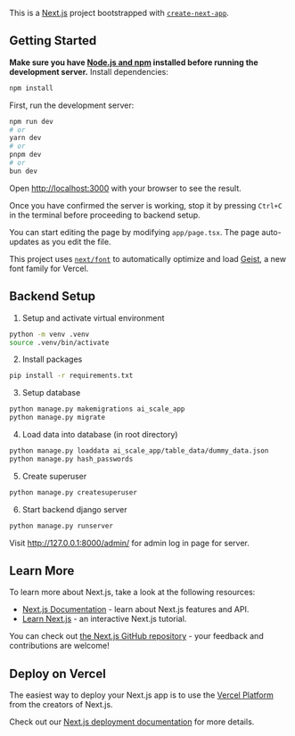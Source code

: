 This is a [Next.js](https://nextjs.org) project bootstrapped with [`create-next-app`](https://nextjs.org/docs/app/api-reference/cli/create-next-app).

## Getting Started

**Make sure you have [Node.js and npm](https://nodejs.org/) installed before running the development server.**
Install dependencies:
```bash
npm install
```

First, run the development server:

```bash
npm run dev
# or
yarn dev
# or
pnpm dev
# or
bun dev
```

Open [http://localhost:3000](http://localhost:3000) with your browser to see the result.

Once you have confirmed the server is working, stop it by pressing `Ctrl+C` in the terminal before proceeding to backend setup.

You can start editing the page by modifying `app/page.tsx`. The page auto-updates as you edit the file.

This project uses [`next/font`](https://nextjs.org/docs/app/building-your-application/optimizing/fonts) to automatically optimize and load [Geist](https://vercel.com/font), a new font family for Vercel.

## Backend Setup
1. Setup and activate virtual environment
```bash
python -m venv .venv
source .venv/bin/activate    
```
2. Install packages 
```bash
pip install -r requirements.txt
```
3. Setup database
```bash
python manage.py makemigrations ai_scale_app
python manage.py migrate
```
4. Load data into database (in root directory)
```bash
python manage.py loaddata ai_scale_app/table_data/dummy_data.json
python manage.py hash_passwords
```
5. Create superuser 
```bash
python manage.py createsuperuser
```
6. Start backend django server
```bash
python manage.py runserver
```
Visit http://127.0.0.1:8000/admin/ for admin log in page for server.
## Learn More

To learn more about Next.js, take a look at the following resources:

- [Next.js Documentation](https://nextjs.org/docs) - learn about Next.js features and API.
- [Learn Next.js](https://nextjs.org/learn) - an interactive Next.js tutorial.

You can check out [the Next.js GitHub repository](https://github.com/vercel/next.js) - your feedback and contributions are welcome!

## Deploy on Vercel

The easiest way to deploy your Next.js app is to use the [Vercel Platform](https://vercel.com/new?utm_medium=default-template&filter=next.js&utm_source=create-next-app&utm_campaign=create-next-app-readme) from the creators of Next.js.

Check out our [Next.js deployment documentation](https://nextjs.org/docs/app/building-your-application/deploying) for more details.
